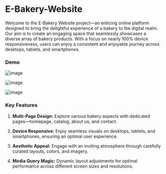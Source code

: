 # E-Bakery-Website

Welcome to the E-Bakery Website project—an enticing online platform designed to bring the delightful experience of a bakery to the digital realm. Our aim is to create an engaging space that seamlessly showcases a diverse array of bakery products. With a focus on nearly 100% device responsiveness, users can enjoy a consistent and enjoyable journey across desktops, tablets, and smartphones.

### Demo

![image](https://github.com/RidhikaJoshi/E-Bakery-Website/assets/92508014/bf4071a4-34b9-4bdd-9a32-92f5b94f4b9e)

![image](https://github.com/RidhikaJoshi/E-Bakery-Website/assets/92508014/eec5a445-af2c-4274-b2ef-e8c6c15473ff)

![image](https://github.com/RidhikaJoshi/E-Bakery-Website/assets/92508014/5c1997ce-1e89-4e87-93cd-529791ac7748)




### Key Features

1. **Multi-Page Design:** Explore various bakery aspects with dedicated pages—homepage, catalog, about us, and contact.

2. **Device Responsive:** Enjoy seamless visuals on desktops, tablets, and smartphones, ensuring an optimal user experience.

3. **Aesthetic Appeal:** Engage with an inviting atmosphere through carefully curated layouts, colors, and imagery.

4. **Media Query Magic:** Dynamic layout adjustments for optimal performance across different screen sizes and resolutions.
